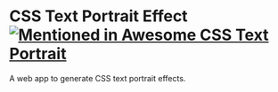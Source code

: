 # CSS Text Portrait Effect [![Mentioned in Awesome CSS Text Portrait](https://awesome.re/mentioned-badge-flat.svg)](https://github.com/warengonzaga/awesome-css-text-portrait)

A web app to generate CSS text portrait effects.
